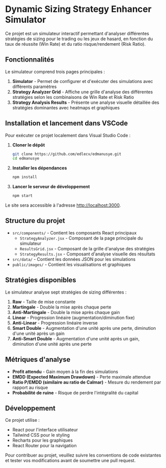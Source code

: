 # Dynamic Sizing Strategy Enhancer Simulator

Ce projet est un simulateur interactif permettant d'analyser différentes stratégies de sizing pour le trading ou les jeux de hasard, en fonction du taux de réussite (Win Rate) et du ratio risque/rendement (Risk Ratio).

## Fonctionnalités

Le simulateur comprend trois pages principales :

1. **Simulator** - Permet de configurer et d'exécuter des simulations avec différents paramètres
2. **Strategy Analyzer Grid** - Affiche une grille d'analyse des différentes stratégies selon les combinaisons de Win Rate et Risk Ratio
3. **Strategy Analysis Results** - Présente une analyse visuelle détaillée des stratégies dominantes avec heatmaps et graphiques

## Installation et lancement dans VSCode

Pour exécuter ce projet localement dans Visual Studio Code :

1. **Cloner le dépôt**
   ```bash
   git clone https://github.com/edlecv/edmanusye.git
   cd edmanusye
   ```

2. **Installer les dépendances**
   ```bash
   npm install
   ```

3. **Lancer le serveur de développement**
   ```bash
   npm start
   ```

Le site sera accessible à l'adresse [http://localhost:3000](http://localhost:3000).

## Structure du projet

- `src/components/` - Contient les composants React principaux
  - `StrategyAnalyzer.jsx` - Composant de la page principale du simulateur
  - `ResultsGrid.jsx` - Composant de la grille d'analyse des stratégies
  - `StrategyResults.jsx` - Composant d'analyse visuelle des résultats
- `src/data/` - Contient les données JSON pour les simulations
- `public/images/` - Contient les visualisations et graphiques

## Stratégies disponibles

Le simulateur analyse sept stratégies de sizing différentes :

1. **Raw** - Taille de mise constante
2. **Martingale** - Double la mise après chaque perte
3. **Anti-Martingale** - Double la mise après chaque gain
4. **Linear** - Progression linéaire (augmentation/diminution fixe)
5. **Anti-Linear** - Progression linéaire inverse
6. **Smart Double** - Augmentation d'une unité après une perte, diminution d'une unité après un gain
7. **Anti-Smart Double** - Augmentation d'une unité après un gain, diminution d'une unité après une perte

## Métriques d'analyse

- **Profit attendu** - Gain moyen à la fin des simulations
- **EMDD (Expected Maximum Drawdown)** - Perte maximale attendue
- **Ratio P/EMDD (similaire au ratio de Calmar)** - Mesure du rendement par rapport au risque
- **Probabilité de ruine** - Risque de perdre l'intégralité du capital

## Développement

Ce projet utilise :
- React pour l'interface utilisateur
- Tailwind CSS pour le styling
- Recharts pour les graphiques
- React Router pour la navigation

Pour contribuer au projet, veuillez suivre les conventions de code existantes et tester vos modifications avant de soumettre une pull request.
